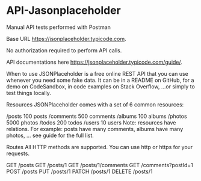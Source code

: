 # API-Jasonplaceholder
Manual API tests performed with Postman

Base URL https://jsonplaceholder.typicode.com.

No authorization required to perform API calls.

API documentations here https://jsonplaceholder.typicode.com/guide/.

When to use
JSONPlaceholder is a free online REST API that you can use whenever you need some fake data. It can be in a README on GitHub, for a demo on CodeSandbox, in code examples on Stack Overflow, ...or simply to test things locally.

Resources
JSONPlaceholder comes with a set of 6 common resources:

/posts	100 posts
/comments 500 comments
/albums	100 albums
/photos	5000 photos
/todos	200 todos
/users	10 users
Note: resources have relations. For example: posts have many comments, albums have many photos, ... see guide for the full list.

Routes
All HTTP methods are supported. You can use http or https for your requests.

GET	/posts
GET	/posts/1
GET	/posts/1/comments
GET	/comments?postId=1
POST	/posts
PUT	/posts/1
PATCH	/posts/1
DELETE	/posts/1
